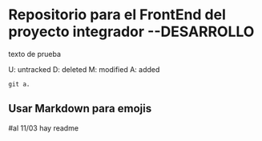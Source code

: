 # Repositorio para el FrontEnd del proyecto integrador --DESARROLLO
texto de prueba

U: untracked
D: deleted
M: modified
A: added

    git a.

## Usar Markdown para emojis

#al 11/03 hay readme
